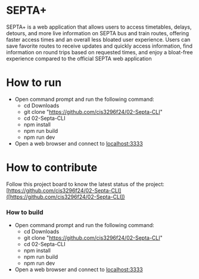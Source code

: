 # SEPTA+
SEPTA+ is a web application that allows users to access timetables, delays, detours, and more live information on SEPTA bus and train routes, offering faster access times and an overall less bloated user experience. Users can save favorite routes to receive updates and quickly access information, find information on round trips based on requested times, and enjoy a bloat-free experience compared to the official SEPTA web application

# How to run   
- Open command prompt and run the following command:
    - cd Downloads
    - git clone "https://github.com/cis3296f24/02-Septa-CLI"
    - cd 02-Septa-CLI
    - npm install
    - npm run build
    - npm run dev
- Open a web browser and connect to [localhost:3333]([localhost:3333])  

# How to contribute
Follow this project board to know the latest status of the project: [https://github.com/cis3296f24/02-Septa-CLI]([https://github.com/cis3296f24/02-Septa-CLI])  

### How to build
- Open command prompt and run the following command:
    - cd Downloads
    - git clone "https://github.com/cis3296f24/02-Septa-CLI"
    - cd 02-Septa-CLI
    - npm install
    - npm run build
    - npm run dev
- Open a web browser and connect to [localhost:3333]([localhost:3333])  
